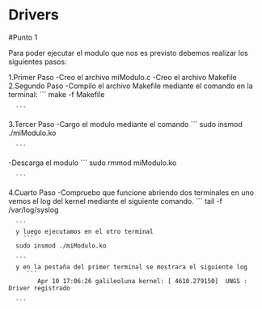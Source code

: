 # Drivers

#Punto 1 

Para poder ejecutar el modulo que nos es previsto debemos realizar los siguientes pasos:

1.Primer Paso
  -Creo el archivo miModulo.c
  -Creo el archivo Makefile
2.Segundo Paso
  -Compilo el archivo Makefile mediante el comando en la terminal:
      ```
      make -f Makefile
      
      ```
3.Tercer Paso 
  -Cargo el modulo mediante el comando 
      ```
      sudo insmod ./miModulo.ko
      
      ```
  -Descarga el modulo 
      ```
      sudo rmmod miModulo.ko
      
      ```
4.Cuarto Paso 
    -Compruebo que funcione abriendo dos terminales en uno vemos el log del kernel mediante el siguiente comando.
      ```
      tail -f /var/log/syslog
      
      ```
      y luego ejecutamos en el otro terminal
        ```
      sudo insmod ./miModulo.ko
      
      ```
      y en la pestaña del primer terminal se mostrara el siguiente log 
         ```
            Apr 10 17:06:26 galileoluna kernel: [ 4610.279150]  UNGS : Driver registrado 
      
      ```
